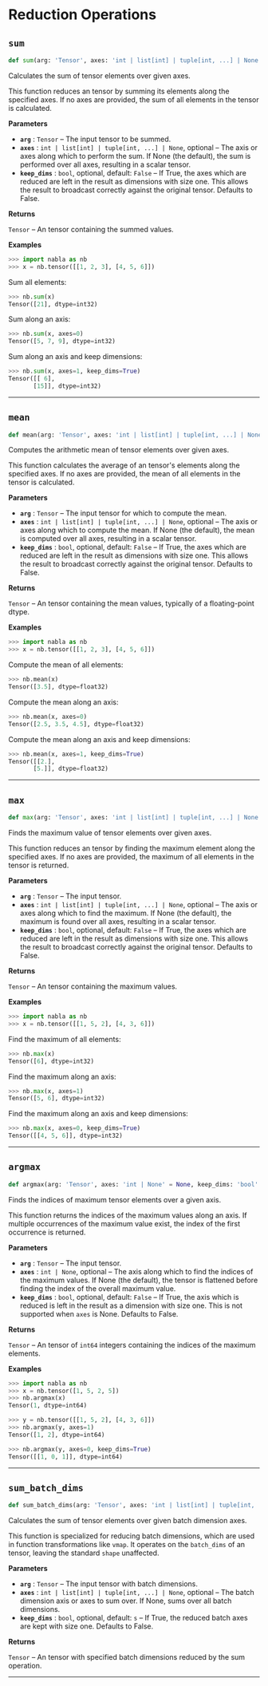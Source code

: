 # Reduction Operations

## `sum`

```python
def sum(arg: 'Tensor', axes: 'int | list[int] | tuple[int, ...] | None' = None, keep_dims: 'bool' = False) -> 'Tensor':
```
Calculates the sum of tensor elements over given axes.

This function reduces an tensor by summing its elements along the
specified axes. If no axes are provided, the sum of all elements in the
tensor is calculated.

**Parameters**

- **`arg`** : `Tensor` – The input tensor to be summed.
- **`axes`** : `int | list[int] | tuple[int, ...] | None`, optional – The axis or axes along which to perform the sum. If None (the
default), the sum is performed over all axes, resulting in a scalar
tensor.
- **`keep_dims`** : `bool`, optional, default: `False` – If True, the axes which are reduced are left in the result as
dimensions with size one. This allows the result to broadcast
correctly against the original tensor. Defaults to False.

**Returns**

`Tensor` – An tensor containing the summed values.

**Examples**

```python
>>> import nabla as nb
>>> x = nb.tensor([[1, 2, 3], [4, 5, 6]])
```

Sum all elements:
```python
>>> nb.sum(x)
Tensor([21], dtype=int32)
```

Sum along an axis:
```python
>>> nb.sum(x, axes=0)
Tensor([5, 7, 9], dtype=int32)
```

Sum along an axis and keep dimensions:
```python
>>> nb.sum(x, axes=1, keep_dims=True)
Tensor([[ 6],
       [15]], dtype=int32)
```

---
## `mean`

```python
def mean(arg: 'Tensor', axes: 'int | list[int] | tuple[int, ...] | None' = None, keep_dims: 'bool' = False) -> 'Tensor':
```
Computes the arithmetic mean of tensor elements over given axes.

This function calculates the average of an tensor's elements along the
specified axes. If no axes are provided, the mean of all elements in the
tensor is calculated.

**Parameters**

- **`arg`** : `Tensor` – The input tensor for which to compute the mean.
- **`axes`** : `int | list[int] | tuple[int, ...] | None`, optional – The axis or axes along which to compute the mean. If None (the default),
the mean is computed over all axes, resulting in a scalar tensor.
- **`keep_dims`** : `bool`, optional, default: `False` – If True, the axes which are reduced are left in the result as
dimensions with size one. This allows the result to broadcast
correctly against the original tensor. Defaults to False.

**Returns**

`Tensor` – An tensor containing the mean values, typically of a floating-point dtype.

**Examples**

```python
>>> import nabla as nb
>>> x = nb.tensor([[1, 2, 3], [4, 5, 6]])
```

Compute the mean of all elements:
```python
>>> nb.mean(x)
Tensor([3.5], dtype=float32)
```

Compute the mean along an axis:
```python
>>> nb.mean(x, axes=0)
Tensor([2.5, 3.5, 4.5], dtype=float32)
```

Compute the mean along an axis and keep dimensions:
```python
>>> nb.mean(x, axes=1, keep_dims=True)
Tensor([[2.],
       [5.]], dtype=float32)
```

---
## `max`

```python
def max(arg: 'Tensor', axes: 'int | list[int] | tuple[int, ...] | None' = None, keep_dims: 'bool' = False) -> 'Tensor':
```
Finds the maximum value of tensor elements over given axes.

This function reduces an tensor by finding the maximum element along the
specified axes. If no axes are provided, the maximum of all elements in the
tensor is returned.

**Parameters**

- **`arg`** : `Tensor` – The input tensor.
- **`axes`** : `int | list[int] | tuple[int, ...] | None`, optional – The axis or axes along which to find the maximum. If None (the
default), the maximum is found over all axes, resulting in a scalar
tensor.
- **`keep_dims`** : `bool`, optional, default: `False` – If True, the axes which are reduced are left in the result as
dimensions with size one. This allows the result to broadcast
correctly against the original tensor. Defaults to False.

**Returns**

`Tensor` – An tensor containing the maximum values.

**Examples**

```python
>>> import nabla as nb
>>> x = nb.tensor([[1, 5, 2], [4, 3, 6]])
```

Find the maximum of all elements:
```python
>>> nb.max(x)
Tensor([6], dtype=int32)
```

Find the maximum along an axis:
```python
>>> nb.max(x, axes=1)
Tensor([5, 6], dtype=int32)
```

Find the maximum along an axis and keep dimensions:
```python
>>> nb.max(x, axes=0, keep_dims=True)
Tensor([[4, 5, 6]], dtype=int32)
```

---
## `argmax`

```python
def argmax(arg: 'Tensor', axes: 'int | None' = None, keep_dims: 'bool' = False) -> 'Tensor':
```
Finds the indices of maximum tensor elements over a given axis.

This function returns the indices of the maximum values along an axis. If
multiple occurrences of the maximum value exist, the index of the first
occurrence is returned.

**Parameters**

- **`arg`** : `Tensor` – The input tensor.
- **`axes`** : `int | None`, optional – The axis along which to find the indices of the maximum values. If
None (the default), the tensor is flattened before finding the index
of the overall maximum value.
- **`keep_dims`** : `bool`, optional, default: `False` – If True, the axis which is reduced is left in the result as a
dimension with size one. This is not supported when `axes` is None.
Defaults to False.

**Returns**

`Tensor` – An tensor of `int64` integers containing the indices of the maximum
elements.

**Examples**

```python
>>> import nabla as nb
>>> x = nb.tensor([1, 5, 2, 5])
>>> nb.argmax(x)
Tensor(1, dtype=int64)
```

```python
>>> y = nb.tensor([[1, 5, 2], [4, 3, 6]])
>>> nb.argmax(y, axes=1)
Tensor([1, 2], dtype=int64)
```

```python
>>> nb.argmax(y, axes=0, keep_dims=True)
Tensor([[1, 0, 1]], dtype=int64)
```

---
## `sum_batch_dims`

```python
def sum_batch_dims(arg: 'Tensor', axes: 'int | list[int] | tuple[int, ...] | None' = None, keep_dims: 'bool' = False) -> 'Tensor':
```
Calculates the sum of tensor elements over given batch dimension axes.

This function is specialized for reducing batch dimensions, which are
used in function transformations like `vmap`. It operates on the
`batch_dims` of an tensor, leaving the standard `shape` unaffected.

**Parameters**

- **`arg`** : `Tensor` – The input tensor with batch dimensions.
- **`axes`** : `int | list[int] | tuple[int, ...] | None`, optional – The batch dimension axis or axes to sum over. If None, sums over all
batch dimensions.
- **`keep_dims`** : `bool`, optional, default: `s` – If True, the reduced batch axes are kept with size one. Defaults
to False.

**Returns**

`Tensor` – An tensor with specified batch dimensions reduced by the sum operation.


---
